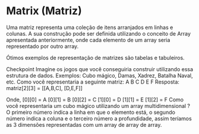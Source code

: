 # Matrix (Matriz)
Uma matriz representa uma coleção de itens arranjados em linhas e colunas. A sua construção pode ser definida utilizando o conceito de Array apresentada anteriormente, onde cada elemento de um array seria representado por outro array.

Ótimos exemplos de representação de matrizes são tabelas e tabuleiros.


Checkpoint
Imagine os jogos que você conseguiria construir utilizando essa estrutura de dados.
Exemplos: Cubo mágico, Damas, Xadrez, Batalha Naval, etc.
Como você representaria a seguinte matriz:
 A B C
 D E F
Resposta:
matriz[2][3] = [[A,B,C], [D,E,F]]

Onde,
[0][0] = A
[0][1] = B
[0][2] = C
[1][0] = D 
[1][1] = E
[1][2] = F
Como você representaria um cubo mágico utilizando um array multidimensional ?
O primeiro número indica a linha em que o elemento está, o segundo número indica a coluna e o terceiro número a profundidade, assim teríamos as 3 dimensões representadas com um array de array de array. 
